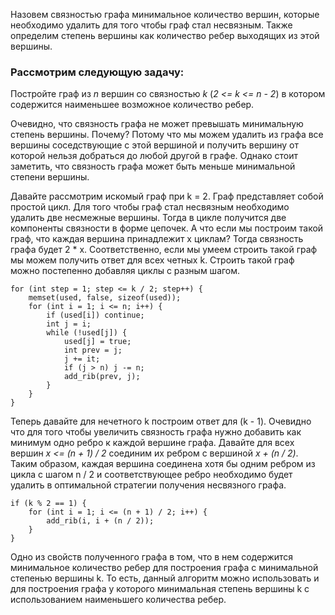 Назовем связностью графа минимальное количество вершин, которые необходимо удалить для того чтобы граф стал несвязным. Также определим степень вершины как количество ребер выходящих из этой вершины. 

### Рассмотрим следующую задачу:
Постройте граф из *n* вершин со связностью *k* (*2 <= k <= n - 2*) в котором содержится наименьшее возможное количество ребер. 

Очевидно, что связность графа не может превышать минимальную степень вершины. Почему? Потому что мы можем удалить из графа все вершины соседствующие с этой вершиной и получить вершину от которой нельзя добраться до любой другой в графе.
Однако стоит заметить, что связность графа может быть меньше минимальной степени вершины.

Давайте рассмотрим искомый граф при k = 2. Граф представляет собой простой цикл. Для того чтобы граф стал несвязным необходимо удалить две несмежные вершины. Тогда в цикле получится две компоненты связности в форме цепочек. А что если мы построим такой граф, что каждая вершина принадлежит x циклам? Тогда связность графа будет 2 * x. Соответственно, если мы умеем строить такой граф мы можем получить ответ для всех четных k. Строить такой граф можно постепенно добавляя циклы с разным шагом.
```
for (int step = 1; step <= k / 2; step++) {
    memset(used, false, sizeof(used));
    for (int i = 1; i <= n; i++) {
        if (used[i]) continue;
        int j = i;
        while (!used[j]) {
            used[j] = true;
            int prev = j;
            j += it;
            if (j > n) j -= n;
            add_rib(prev, j);
        }
    }
}
```
Теперь давайте для нечетного k построим ответ для (k - 1). Очевидно что для того чтобы увеличить связность графа нужно добавить как минимум одно ребро к каждой вершине графа. Давайте для всех вершин *x <= (n + 1) / 2* соединим их ребром с вершиной *x + (n / 2)*. Таким образом, каждая вершина соединена  хотя бы одним ребром из цикла с шагом n / 2 и соответствующее ребро необходимо будет удалить в оптимальной стратегии получения несвязного графа. 
```
if (k % 2 == 1) {
    for (int i = 1; i <= (n + 1) / 2; i++) {
        add_rib(i, i + (n / 2));
    }
}
```

Одно из свойств полученного графа в том, что в нем содержится минимальное количество ребер для построения графа с минимальной степенью вершины k. То есть, данный алгоритм можно использовать и для построения графа у которого минимальная степень вершины k с использованием наименьшего количества ребер.
